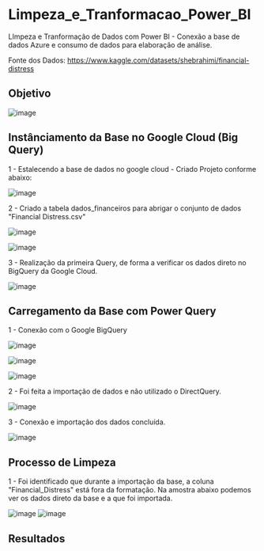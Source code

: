 # Limpeza_e_Tranformacao_Power_BI
LImpeza e Tranformação de Dados com Power BI - Conexão a base de dados Azure e consumo de dados para elaboração de análise.

Fonte dos Dados: https://www.kaggle.com/datasets/shebrahimi/financial-distress

## Objetivo

![image](https://github.com/LealDias/Limpeza_e_Tranformacao_Power_BI/assets/70763447/64b3394f-5c0f-4787-a444-ae22eaf084c8)


## Instânciamento da Base no Google Cloud (Big Query)

1 - Estalecendo a base de dados no google cloud -  Criado Projeto conforme abaixo:

![image](https://github.com/LealDias/Limpeza_e_Tranformacao_Power_BI/assets/70763447/1b75fc13-5a02-4eec-85f7-e22f5499277d)


2 - Criado a tabela dados_financeiros para abrigar o conjunto de dados "Financial Distress.csv"

![image](https://github.com/LealDias/Limpeza_e_Tranformacao_Power_BI/assets/70763447/222f6b9c-7afd-49a9-b0a7-ea988f95db12)

![image](https://github.com/LealDias/Limpeza_e_Tranformacao_Power_BI/assets/70763447/7e591e26-0250-4364-8982-c3d2d14f3a57)


3 - Realização da primeira Query, de forma a verificar os dados direto no BigQuery da Google Cloud.

![image](https://github.com/LealDias/Limpeza_e_Tranformacao_Power_BI/assets/70763447/c8d2fc5d-b0d3-4ca5-8dfe-03fde835577e)


## Carregamento da Base com Power Query

1 - Conexão com o Google BigQuery

![image](https://github.com/LealDias/Limpeza_e_Tranformacao_Power_BI/assets/70763447/f69f8e65-4a30-4980-b537-555a29f2d273)

![image](https://github.com/LealDias/Limpeza_e_Tranformacao_Power_BI/assets/70763447/68dc4731-8429-499e-8a62-9384bcdc7d47)

![image](https://github.com/LealDias/Limpeza_e_Tranformacao_Power_BI/assets/70763447/01ef17b0-1265-4e43-88b8-cf646f333b12)


2 - Foi feita a importação de dados e não utilizado o DirectQuery.

![image](https://github.com/LealDias/Limpeza_e_Tranformacao_Power_BI/assets/70763447/6aebec35-074b-4d8e-9b72-11658fcb8406)

3 - Conexão e importação dos dados concluída.

![image](https://github.com/LealDias/Limpeza_e_Tranformacao_Power_BI/assets/70763447/47a2816b-936f-431b-9752-4aa21ebc7af7)


## Processo de Limpeza

1 - Foi identificado que durante a importação da base, a coluna "Financial_Distress" está fora da formatação. Na amostra abaixo podemos ver os dados direto da base e a que foi importada.

![image](https://github.com/LealDias/Limpeza_e_Tranformacao_Power_BI/assets/70763447/baa1a7cd-a0b9-46e4-b0c8-09bf17213b0e)
![image](https://github.com/LealDias/Limpeza_e_Tranformacao_Power_BI/assets/70763447/11d17ae0-00fb-4a85-b89f-5b5ef0b40dd8)


## Resultados
